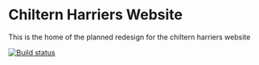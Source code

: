# Chiltern Harriers Website

This is the home of the planned redesign for the chiltern harriers website

[![Build status](https://dev.azure.com/channer/chiltern-harriers/_apis/build/status/chiltern-harriers-Azure%20Web%20App%20for%20ASP.NET-CI)](https://dev.azure.com/channer/chiltern-harriers/_build/latest?definitionId=3)
